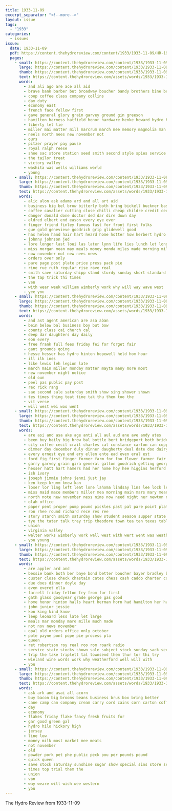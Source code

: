 ```yaml
---
title: 1933-11-09
excerpt_separator: "<!--more-->"
layout: issue
tags:
  - "1933"
categories:
  - issues
issue:
  date: 1933-11-09
  pdf: https://content.thehydroreview.com/content/1933/1933-11-09/HR-1933-11-09.pdf
  pages:
    - small: https://content.thehydroreview.com/content/1933/1933-11-09/small/HR-1933-11-09-01.jpg
      large: https://content.thehydroreview.com/content/1933/1933-11-09/large/HR-1933-11-09-01.jpg
      thumb: https://content.thehydroreview.com/content/1933/1933-11-09/thumbnails/HR-1933-11-09-01.jpg
      text: https://content.thehydroreview.com/assets/words/1933/1933-11-09/HR-1933-11-09-01.txt
      words:
        - and ali ago are ace all aid
        - brave bank barber but broadway boucher bandy brothers bine bring bill been
        - coop coffee class company collins
        - day duty
        - economy east
        - french face fellow first
        - gave general glory grain garvey ground gin greeson
        - hamilton harness hatfield honor hardware henke howard hydro had halls
        - liberty let lie
        - miller mai matter mill marcrum march mee memory magnolia man many
        - neels north nees new november not
        - ours
        - pitzer prayer pay pause
        - royal ralph reese
        - shoe sac store station seed smith second style spies service standard side
        - the tailor treat
        - victory valley
        - washita was wells williams world
        - young
    - small: https://content.thehydroreview.com/content/1933/1933-11-09/small/HR-1933-11-09-02.jpg
      large: https://content.thehydroreview.com/content/1933/1933-11-09/large/HR-1933-11-09-02.jpg
      thumb: https://content.thehydroreview.com/content/1933/1933-11-09/thumbnails/HR-1933-11-09-02.jpg
      text: https://content.thehydroreview.com/assets/words/1933/1933-11-09/HR-1933-11-09-02.txt
      words:
        - alic alon ask adams ard and all art aid
        - business big bel brow bitterly both bring bickell buckner bast buy bee beach begin bigger block blum been but
        - coffee cavalier cutting close chilli cheap childre credit certain col core city
        - danger donald done doctor ded dar dire down day
        - eldred elbert end eason every eye ever
        - finger friend finley famous fast for front first folks
        - gue gold genevieve goodrich grip glidewell good
        - has helen hand hair hart heard home hotter how herbert hydro
        - johnny johnson jed
        - lore longer last loui las later lynn life lies lunch let long
        - miss morgan mean may meals money monda miles made morning mill
        - now november not new nees news
        - orders over only
        - pare page post plate price press pack pie
        - rine rue ruth regular rise rave real
        - smith save saturday shipp stand sturdy sunday short standard still spies supper south sion saving snow school
        - the tap trick thi times
        - ven
        - with wear week william wimberly work why will way wave west
        - yee you
    - small: https://content.thehydroreview.com/content/1933/1933-11-09/small/HR-1933-11-09-03.jpg
      large: https://content.thehydroreview.com/content/1933/1933-11-09/large/HR-1933-11-09-03.jpg
      thumb: https://content.thehydroreview.com/content/1933/1933-11-09/thumbnails/HR-1933-11-09-03.jpg
      text: https://content.thehydroreview.com/assets/words/1933/1933-11-09/HR-1933-11-09-03.txt
      words:
        - and ast agent american are asa aban
        - bein below bal business boy but bow
        - county class cai church cal
        - deep dar daughters day daily
        - eon every
        - free frank full fees friday fei for forget fair
        - gant grounds going
        - hesse hesser has hydro hinton hopewell held hom hour
        - ill ilk ines
        - like lewis leh legion late
        - march main miller monday matter mayta many more most
        - new november night notice
        - old oun
        - peel pas public pay post
        - rec rick rang
        - sae second sale saturday smith show sing shower shown
        - tes times thing teat tine tak thu them too the
        - vit verse
        - will west wei woo went
    - small: https://content.thehydroreview.com/content/1933/1933-11-09/small/HR-1933-11-09-04.jpg
      large: https://content.thehydroreview.com/content/1933/1933-11-09/large/HR-1933-11-09-04.jpg
      thumb: https://content.thehydroreview.com/content/1933/1933-11-09/thumbnails/HR-1933-11-09-04.jpg
      text: https://content.thehydroreview.com/assets/words/1933/1933-11-09/HR-1933-11-09-04.txt
      words:
        - are asi and asa ake age anti all aul aud ane ave andy ates
        - been buy baily big brow bal bottle bert bridgeport both bride brendel biswas bars beth bethel beat beans broadway buddy bills bank blue bring bondy barber
        - city coffee cecil crail charles cat constance carton can copper cash collier cheek cheeks class close come car call caddo champion care chalk
        - dimmer day december duly dinner daugherty deal date doo dairy deming
        - every ernest eye end ery ellen ente ead even eral est
        - ford fig first finger former farm for foo flower farmer fair fee from
        - garry garvey grain gira general gallon goodrich getting george given good goods genevieve grade gordon gali guthrie gin
        - hesser hatt hart hamers had her home hoy hee higgins herford hand hen hinton heard hydro happ hatfield hing has hove hormel
        - ish ivory
        - joseph jimmie johns jenni just jay
        - ken keep krumm know kan
        - loser lor ling left leat lone lahoma lindsay lins lee lock league longer last leader luck line let large life
        - miss maid mace members miller mea morning main mars mary mean many maynard monday mew market moment missouri
        - north note new november ness nims now need night ner newton notice not
        - olah office
        - paper pent proper pump pound pickles past pal pare point plate pack pees pauline paul pares present pay powder pitzer pot pork
        - ron rhee round richard rece res ree
        - story starch smith saturday show student season supper state sheer sticker see start sat sunday spies summons stamp size spohn school sens saa sun song soap service spark shy sunny standard sund savas
        - tye the tater talk trey trip theodore town tea ten texas table them then try
        - union
        - virginia valley
        - walter works wimberly work wall west with wert went was weatherford will wie week weeks well williams
        - you young
    - small: https://content.thehydroreview.com/content/1933/1933-11-09/small/HR-1933-11-09-05.jpg
      large: https://content.thehydroreview.com/content/1933/1933-11-09/large/HR-1933-11-09-05.jpg
      thumb: https://content.thehydroreview.com/content/1933/1933-11-09/thumbnails/HR-1933-11-09-05.jpg
      text: https://content.thehydroreview.com/assets/words/1933/1933-11-09/HR-1933-11-09-05.txt
      words:
        - are appler ard and
        - bessie bank both ber baye bond better boucher bayer bradley business best banks bills billie blum brehm buck bonds
        - custer close check chastain cates chess cash caddo charter cork cheeks chas county come collins cashion
        - due does dinner doyle day
        - even everet ella
        - farrell friday felton fry from for first
        - gath glass goodyear grade george gas good
        - home honor hinton halls heart herman horn had hamilton her hasting hour hydro harm hatfield hile
        - john junior jessie
        - kon king kind know
        - leep leonard less late let large
        - meals mar monday mare mille much made
        - not nov news november
        - opal old orders office only october
        - pote payne pont pope pie process pla
        - queen
        - ret robertson roy real roo rom roark radio
        - service state stocks shown sale subject stock sunday sack see she shamblin short show son shi spate
        - trip the take triplett tal townsend them thur tor thi try
        - wieland wine words work why weatherford well will with
        - you
    - small: https://content.thehydroreview.com/content/1933/1933-11-09/small/HR-1933-11-09-06.jpg
      large: https://content.thehydroreview.com/content/1933/1933-11-09/large/HR-1933-11-09-06.jpg
      thumb: https://content.thehydroreview.com/content/1933/1933-11-09/thumbnails/HR-1933-11-09-06.jpg
      text: https://content.thehydroreview.com/assets/words/1933/1933-11-09/HR-1933-11-09-06.txt
      words:
        - ask ark and asai all acorn
        - buy bacon big brooms beans business brus box bring better
        - cane camp can company cream carry cord cains corn carton coffee cash
        - day
        - economy
        - flakes friday flake fancy fresh fruits for
        - gar good green gal
        - hydro hilo hickory high
        - jersey
        - line low
        - money milk most market mee meats
        - not november
        - old
        - powder pork pet phe public peck pou per pounds pound
        - quick queen
        - save stock saturday sunshine sugar show special sins store service salt sweet sunny
        - times top trial them the
        - union
        - van
        - way weare will wish wee western
        - you
---
```


The Hydro Review from 1933-11-09

<!--more-->

